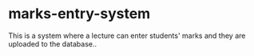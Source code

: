 # marks-entry-system
This is a system where a lecture can enter students' marks and they are uploaded to the database..
